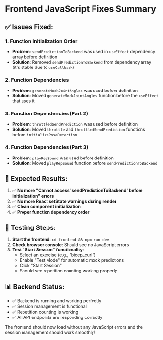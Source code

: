 # Frontend JavaScript Fixes Summary

## ✅ **Issues Fixed:**

### **1. Function Initialization Order**
- **Problem**: `sendPredictionToBackend` was used in `useEffect` dependency array before definition
- **Solution**: Removed `sendPredictionToBackend` from dependency array (it's stable due to `useCallback`)

### **2. Function Dependencies**
- **Problem**: `generateMockJointAngles` was used before definition
- **Solution**: Moved `generateMockJointAngles` function before the `useEffect` that uses it

### **3. Function Dependencies (Part 2)**
- **Problem**: `throttledSendPrediction` was used before definition
- **Solution**: Moved `throttle` and `throttledSendPrediction` functions before `initializePoseDetection`

### **4. Function Dependencies (Part 3)**
- **Problem**: `playRepSound` was used before definition
- **Solution**: Moved `playRepSound` function before `sendPredictionToBackend`

## 🎯 **Expected Results:**

1. ✅ **No more "Cannot access 'sendPredictionToBackend' before initialization" errors**
2. ✅ **No more React setState warnings during render**
3. ✅ **Clean component initialization**
4. ✅ **Proper function dependency order**

## 🚀 **Testing Steps:**

1. **Start the frontend**: `cd frontend && npm run dev`
2. **Check browser console**: Should see no JavaScript errors
3. **Test "Start Session" functionality**:
   - Select an exercise (e.g., "bicep_curl")
   - Enable "Test Mode" for automatic mock predictions
   - Click "Start Session"
   - Should see repetition counting working properly

## 📊 **Backend Status:**
- ✅ Backend is running and working perfectly
- ✅ Session management is functional
- ✅ Repetition counting is working
- ✅ All API endpoints are responding correctly

The frontend should now load without any JavaScript errors and the session management should work smoothly! 